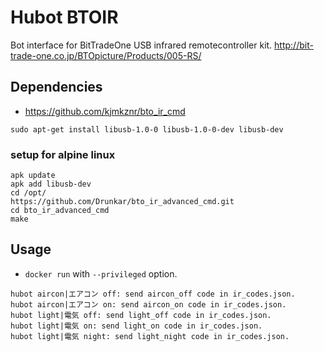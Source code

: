 # Hubot BTOIR

Bot interface for BitTradeOne USB infrared remotecontroller kit.
http://bit-trade-one.co.jp/BTOpicture/Products/005-RS/

## Dependencies

* https://github.com/kjmkznr/bto_ir_cmd

```
sudo apt-get install libusb-1.0-0 libusb-1.0-0-dev libusb-dev
```

### setup for alpine linux

```
apk update
apk add libusb-dev
cd /opt/
https://github.com/Drunkar/bto_ir_advanced_cmd.git
cd bto_ir_advanced_cmd
make
```

## Usage

* ``docker run`` with ``--privileged`` option.

```
hubot aircon|エアコン off: send aircon_off code in ir_codes.json.
hubot aircon|エアコン on: send aircon_on code in ir_codes.json.
hubot light|電気 off: send light_off code in ir_codes.json.
hubot light|電気 on: send light_on code in ir_codes.json.
hubot light|電気 night: send light_night code in ir_codes.json.
```